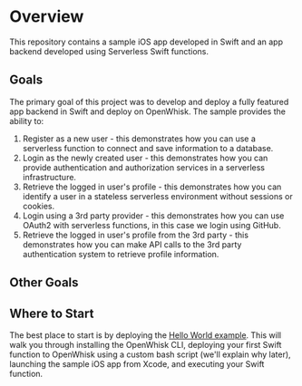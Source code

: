 # Overview

This repository contains a sample iOS app developed in Swift and an app backend developed using Serverless Swift functions.

## Goals

The primary goal of this project was to develop and deploy a fully featured app backend in Swift and deploy on OpenWhisk.
The sample provides the ability to:

1. Register as a new user - this demonstrates how you can use a serverless function to connect and save information to a database.
2. Login as the newly created user - this demonstrates how you can provide authentication and authorization services in a serverless infrastructure.
3. Retrieve the logged in user's profile - this demonstrates how you can identify a user in a stateless serverless environment without sessions or cookies.
4. Login using a 3rd party provider - this demonstrates how you can use OAuth2 with serverless functions, in this case we login using GitHub.
5. Retrieve the logged in user's profile from the 3rd party - this demonstrates how you can make API calls to the 3rd party authentication system to retrieve profile information.

## Other Goals

## Where to Start

The best place to start is by deploying the [Hello World example](docs/helloworld/).
This will walk you through installing the OpenWhisk CLI, deploying your first Swift function to OpenWhisk
using a custom bash script (we'll explain why later), launching the sample iOS app from Xcode, and executing
your Swift function.
